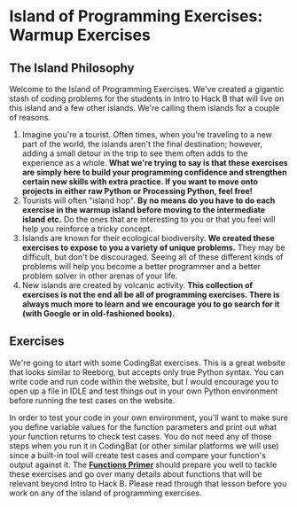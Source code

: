 # Island of Programming Exercises: Warmup Exercises

## The Island Philosophy

Welcome to the Island of Programming Exercises. We've created a gigantic stash of coding problems for the students in Intro to Hack B that will live on this island and a few other islands. We're calling them islands for a couple of reasons.

1. Imagine you're a tourist. Often times, when you're traveling to a new part of the world, the islands aren't the final destination; however, adding a small detour in the trip to see them often adds to the experience as a whole. **What we're trying to say is that these exercises are simply here to build your programming confidence and strengthen certain new skills with extra practice. If you want to move onto projects in either raw Python or Processing Python, feel free!**
2. Tourists will often "island hop". **By no means do you have to do each exercise in the warmup island before moving to the intermediate island etc.** Do the ones that are interesting to you or that you feel will help you reinforce a tricky concept.
3. Islands are known for their ecological biodiversity. **We created these exercises to expose to you a variety of unique problems.** They may be difficult, but don't be discouraged. Seeing all of these different kinds of problems will help you become a better programmer and a better problem solver in other arenas of your life.
4. New islands are created by volcanic activity. **This collection of exercises is not the end all be all of programming exercises. There is always much more to learn and we encourage you to go search for it (with Google or in old-fashioned books).**

## Exercises

We're going to start with some CodingBat exercises. This is a great website that looks similar to Reeborg, but accepts only true Python syntax. You can write code and run code within the website, but I would encourage you to open up a file in IDLE and test things out in your own Python environment before running the test cases on the website.  

In order to test your code in your own environment, you'll want to make sure you define variable values for the function parameters and print out what your function returns to check test cases. You do not need any of those steps when you run it in CodingBat (or other similar platforms we will use) since a built-in tool will create test cases and compare your function's output against it. The [**Functions Primer**](https://github.com/StreetCodeAcademy/programming-fundamentals/tree/master/python-curriculum/Functions_Primer) should prepare you well to tackle these exercises and go over many details about functions that will be relevant beyond Intro to Hack B. Please read through that lesson before you work on any of the island of programming exercises.
